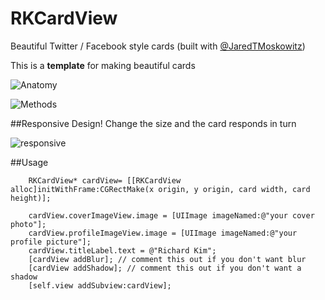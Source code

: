 RKCardView
==========
Beautiful Twitter / Facebook style cards (built with [@JaredTMoskowitz](https://twitter.com/jaredtmoskowitz))

This is a **template** for making beautiful cards

![Anatomy](http://i.imgur.com/bRZpKIZ.png)

![Methods](http://i.imgur.com/j86bi2u.png)

##Responsive Design!
Change the size and the card responds in turn

![responsive](http://i.imgur.com/JjogZGt.png)

##Usage
```obj-c
    RKCardView* cardView= [[RKCardView alloc]initWithFrame:CGRectMake(x origin, y origin, card width, card height)];
    
    cardView.coverImageView.image = [UIImage imageNamed:@"your cover photo"];
    cardView.profileImageView.image = [UIImage imageNamed:@"your profile picture"];
    cardView.titleLabel.text = @"Richard Kim";
    [cardView addBlur]; // comment this out if you don't want blur
    [cardView addShadow]; // comment this out if you don't want a shadow
    [self.view addSubview:cardView];
```
